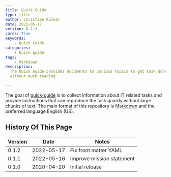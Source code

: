 ```yaml
---
title: Quick Guide
type: title
author: Christian Külker
date: 2022-05-17
version: 0.1.3
cards: True
keywords:
    - Quick Guide
categories:
    - Quick guide
tags:
    - Markdown
description:
  The Quick Guide provides documents to various topics to get task done fast
  without much reading

---
```


The goal of [quick-guide] is to collect information about IT related tasks and
provide instructions that can reproduce the task quickly without large chunks
of text. The main format of this repository is [Markdown] and the preferred
language English (US).

## History Of This Page

| Version | Date       | Notes                                                |
| ------- | ---------- | ---------------------------------------------------- |
| 0.1.2   | 2022-05-17 | Fix front matter YAML                                |
| 0.1.1   | 2022-05-16 | Improve mission statement                            |
| 0.1.0   | 2020-04-20 | Initial release                                      |

[Markdown]: https://en.wikipedia.org/wiki/Markdown
[quick-guide]: https://github.com/ckuelker/quick-guide-en-us

